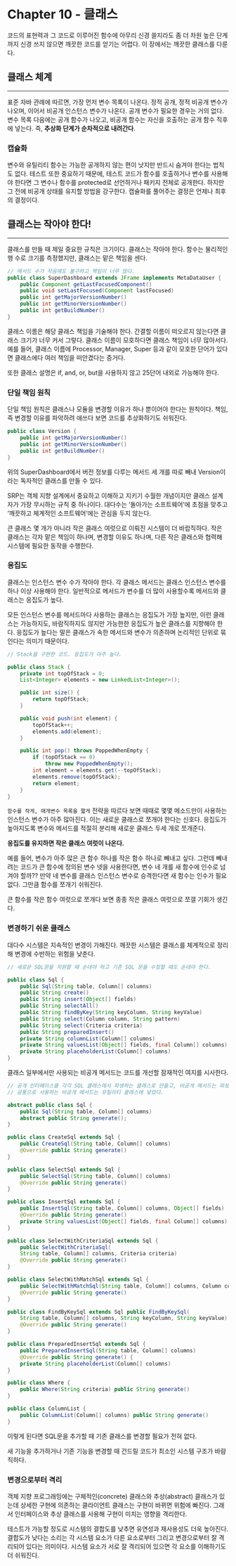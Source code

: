 # Chapter 10 - 클래스

코드의 표현력과 그 코드로 이루어진 함수에 아무리 신경 쓸지라도 좀 더 차원 높은 단계까지 신경 쓰지 않으면 깨끗한 코드를 얻기는 어렵다. 이 장에서는 깨끗한 클래스를 다룬다.

## 클래스 체계

---

표준 자바 관례에 따르면, 가장 먼저 변수 목록이 나온다. 정적 공개, 정적 비공개 변수가 나오며, 이어서 비공개 인스턴스 변수가 나온다. 공개 변수가 필요한 경우는 거의 없다.
변수 목록 다음에는 공개 함수가 나오고, 비공개 함수는 자신을 호출하는 공개 함수 직후에 넣는다. 즉, **추상화 단계가 순차적으로 내려간다**.

### 캡슐화

변수와 유틸리티 함수는 가능한 공개하지 않는 편이 낫지만 반드시 숨겨야 한다는 법칙도 없다. 테스트 또한 중요하기 때문에, 테스트 코드가 함수를 호출하거나 변수를 사용해야 한다면 그 변수나 함수를 protected로 선언하거나 패키지 전체로 공개한다. 하지만 그 전에 비공개 상태를 유지할 방법을 강구한다. 캡슐화를 풀어주는 결정은 언제나 최후의 결정이다.

## 클래스는 작아야 한다!

---

클래스를 만들 때 제일 중요한 규칙은 크기이다. 클래스는 작아야 한다. 함수는 물리적인 행 수로 크기를 측정했지만, 클래스는 맡은 책임을 센다.

```java
// 메서드 수가 작음에도 불구하고 책임이 너무 많다.
public class SuperDashboard extends JFrame implements MetaDataUser {
	public Component getLastFocusedComponent()
	public void setLastFocused(Component lastFocused)
	public int getMajorVersionNumber()
	public int getMinorVersionNumber()
	public int getBuildNumber()
}
```

클래스 이름은 해당 클래스 책임을 기술해야 한다. 간결할 이름이 떠오르지 않는다면 클래스 크기가 너무 커서 그렇다. 클래스 이름이 모호하다면 클래스 책임이 너무 많아서다. 예를 들어, 클래스 이름에 Processor, Manager, Super 등과 같이 모호한 단어가 있다면 클래스에다 여러 책임을 떠안겼다는 증거다.

또한 클래스 설명은 if, and, or, but을 사용하지 않고 25단어 내외로 가능해야 한다.

### 단일 책임 원칙

단일 책임 원칙은 클래스나 모듈을 변경할 이유가 하나 뿐이어야 한다는 원칙이다. 책임, 즉 변경할 이유를 파악하려 애쓰다 보면 코드를 추상화하기도 쉬워진다.

```java
public class Version {
	public int getMajorVersionNumber()
	public int getMinorVersionNumber()
	public int getBuildNumber()
}
```

위의 SuperDashboard에서 버전 정보를 다루는 메서드 세 개를 따로 빼내 Version이라는 독자적인 클래스를 만들 수 있다.

SRP는 객체 지향 설계에서 중요하고 이해하고 지키기 수월한 개념이지만 클래스 설계자가 가장 무시하는 규칙 중 하나이다. 대다수는 ‘돌아가는 소프트웨어’에 초점을 맞추고 ‘깨끗하고 체계적인 소프트웨어’에는 관심을 두지 않는다.

큰 클래스 몇 개가 아니라 작은 클래스 여럿으로 이뤄진 시스템이 더 바랍직하다. 작은 클래스는 각자 맡은 책임이 하나며, 변경할 이유도 하나며, 다른 작은 클래스와 협력해 시스템에 필요한 동작을 수행한다.

### 응집도

클래스는 인스턴스 변수 수가 작아야 한다. 각 클래스 메서드는 클래스 인스턴스 변수를 하나 이상 사용해야 한다. 일반적으로 메서드가 변수를 더 많이 사용할수록 메서드와 클래스는 응집도가 높다.

모든 인스턴스 변수를 메서드마다 사용하는 클래스는 응집도가 가장 높지만, 이런 클래스는 가능하지도, 바람직하지도 않지만 가능한한 응집도가 높은 클래스를 지향해야 한다. 응집도가 높다는 말은 클래스가 속한 메서드와 변수가 의존하며 논리적인 단위로 묶인다는 의미기 때문이다.

```java
// Stack을 구현한 코드. 응집도가 아주 높다.

public class Stack {
	private int topOfStack = 0;
	List<Integer> elements = new LinkedList<Integer>();

	public int size() {
		return topOfStack;
	}

	public void push(int element) {
		topOfStack++;
		elements.add(element);
	}

	public int pop() throws PoppedWhenEmpty {
		if (topOfStack == 0)
			throw new PoppedWhenEmpty();
		int element = elements.get(--topOfStack);
		elements.remove(topOfStack);
		return element;
	}
}
```

`함수를 작게, 매개변수 목록을 짧게` 전략을 따르다 보면 때때로 몇몇 메소드만이 사용하는 인스턴스 변수가 아주 많아진다. 이는 새로운 클래스로 쪼개야 한다는 신호다. 응집도가 높아지도록 변수와 메서드를 적절히 분리해 새로운 클래스 두세 개로 쪼개준다.

**응집도를 유지하면 작은 클래스 여럿이 나온다.**

예를 들어, 변수가 아주 많은 큰 함수 하나를 작은 함수 하나로 빼내고 싶다. 그런데 빼내려는 코드가 큰 함수에 정의된 변수 넷을 사용한다면, 변수 네 개를 새 함수에 인수로 넘겨야 할까??
만약 네 변수를 클래스 인스턴스 변수로 승격한다면 새 함수는 인수가 필요없다. 그만큼 함수를 쪼개기 쉬워진다.

큰 함수를 작은 함수 여럿으로 쪼개다 보면 종종 작은 클래스 여럿으로 쪼갤 기회가 생긴다.

### 변경하기 쉬운 클래스

대다수 시스템은 지속적인 변경이 가해진다. 깨끗한 시스템은 클래스를 체계적으로 정리해 변경에 수반하는 위험을 낮춘다.

```java
// 새로운 SQL문을 지원할 때 손대야 하고 기존 SQL 문을 수정할 때도 손대야 한다.

public class Sql {
	public Sql(String table, Column[] columns)
	public String create()
	public String insert(Object[] fields)
	public String selectAll()
	public String findByKey(String keyColumn, String keyValue)
	public String select(Column column, String pattern)
	public String select(Criteria criteria)
	public String preparedInsert()
	private String columnList(Column[] columns)
	private String valuesList(Object[] fields, final Column[] columns) private String selectWithCriteria(String criteria)
	private String placeholderList(Column[] columns)
}
```

클래스 일부에서만 사용되는 비공개 메서드는 코드를 개선할 잠재적인 여지를 시사한다.

```java
// 공개 인터페이스를 각각 SQL 클래스에서 파생하는 클래스로 만들고, 비공개 메서드는 파생 클래스로 옮겼다.
// 공통으로 사용하는 비공개 메서드는 유틸리티 클래스에 넣었다.

abstract public class Sql {
	public Sql(String table, Column[] columns)
	abstract public String generate();
}

public class CreateSql extends Sql {
	public CreateSql(String table, Column[] columns)
	@Override public String generate()
}

public class SelectSql extends Sql {
	public SelectSql(String table, Column[] columns)
	@Override public String generate()
}

public class InsertSql extends Sql {
	public InsertSql(String table, Column[] columns, Object[] fields)
	@Override public String generate()
	private String valuesList(Object[] fields, final Column[] columns)
}

public class SelectWithCriteriaSql extends Sql {
	public SelectWithCriteriaSql(
	String table, Column[] columns, Criteria criteria)
	@Override public String generate()
}

public class SelectWithMatchSql extends Sql {
	public SelectWithMatchSql(String table, Column[] columns, Column column, String pattern)
	@Override public String generate()
}

public class FindByKeySql extends Sql public FindByKeySql(
	String table, Column[] columns, String keyColumn, String keyValue)
	@Override public String generate()
}

public class PreparedInsertSql extends Sql {
	public PreparedInsertSql(String table, Column[] columns)
	@Override public String generate() {
	private String placeholderList(Column[] columns)
}

public class Where {
	public Where(String criteria) public String generate()
}

public class ColumnList {
	public ColumnList(Column[] columns) public String generate()
}
```

이렇게 된다면 SQL문을 추가할 때 기존 클래스를 변경할 필요가 전혀 없다.

새 기능을 추가하거나 기존 기능을 변경할 때 건드릴 코드가 최소인 시스템 구조가 바람직하다.

### 변경으로부터 격리

객체 지향 프로그래밍에는 구체적인(concrete) 클래스와 추상(abstract) 클래스가 있는데 상세한 구현에 의존하는 클라이언트 클래스는 구현이 바뀌면 위험에 빠진다. 그래서 인터페이스와 추상 클래스를 사용해 구현이 미치는 영향을 격리한다.

테스트가 가능할 정도로 시스템의 결합도를 낮추면 유연성과 재사용성도 더욱 높아진다. 결합도가 낮다는 소리는 각 시스템 요소가 다른 요소로부터 그리고 변경으로부터 잘 격리되어 있다는 의미이다. 시스템 요소가 서로 잘 격리되어 있으면 각 요소를 이해하기도 더 쉬워진다.

